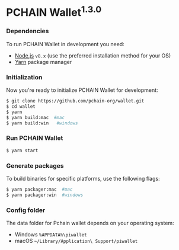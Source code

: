 # PCHAIN Wallet<sup>1.3.0</sup>

### Dependencies

To run PCHAIN Wallet in development you need:

- [Node.js](https://nodejs.org) `v8.x` (use the preferred installation method for your OS)
- [Yarn](https://yarnpkg.com/) package manager


### Initialization

Now you're ready to initialize PCHAIN Wallet for development:

```bash
$ git clone https://github.com/pchain-org/wallet.git
$ cd wallet
$ yarn
$ yarn build:mac  #mac
$ yarn build:win   #windows
```

### Run PCHAIN Wallet

```bash
$ yarn start
```


### Generate packages

To build binaries for specific platforms, use the following flags:

```bash
$ yarn packager:mac  #mac
$ yarn packager:win  #windows
```

### Config folder

The data folder for Pchain wallet depends on your operating system:

- Windows `%APPDATA%\piwallet`
- macOS `~/Library/Application\ Support/piwallet`
